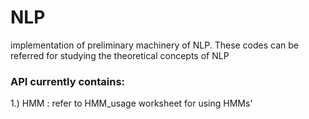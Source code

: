 # NLP
implementation of preliminary machinery of NLP. These codes can be referred for studying the theoretical concepts of NLP 

### API currently contains:
1.) HMM : refer to HMM_usage worksheet for using HMMs'
